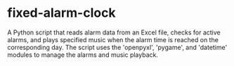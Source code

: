 # fixed-alarm-clock
A Python script that reads alarm data from an Excel file, checks for active alarms, and plays specified music when the alarm time is reached on the corresponding day. The script uses the 'openpyxl', 'pygame', and 'datetime' modules to manage the alarms and music playback.
